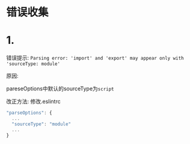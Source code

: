 # 错误收集

# 1. 

错误提示: `Parsing error: 'import' and 'export' may appear only with 'sourceType: module'`

原因: 

pareseOptions中默认的sourceType为`script`



改正方法: 修改.eslintrc

```javascript
"parseOptions": {
  ...
  "sourceType": "module"
  ...
}
```

